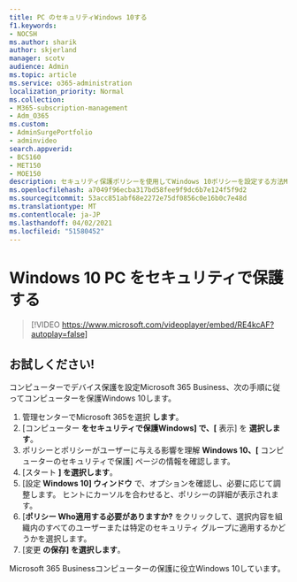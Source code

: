 ```yaml
---
title: PC のセキュリティWindows 10する
f1.keywords:
- NOCSH
ms.author: sharik
author: skjerland
manager: scotv
audience: Admin
ms.topic: article
ms.service: o365-administration
localization_priority: Normal
ms.collection:
- M365-subscription-management
- Adm_O365
ms.custom:
- AdminSurgePortfolio
- adminvideo
search.appverid:
- BCS160
- MET150
- MOE150
description: セキュリティ保護ポリシーを使用してWindows 10ポリシーを設定する方法Microsoft 365 Business Premium。
ms.openlocfilehash: a7049f96ecba317bd58fee9f9dc6b7e124f5f9d2
ms.sourcegitcommit: 53acc851abf68e2272e75df0856c0e16b0c7e48d
ms.translationtype: MT
ms.contentlocale: ja-JP
ms.lasthandoff: 04/02/2021
ms.locfileid: "51580452"
---
```

# <a name="secure-windows-10-pcs"></a>Windows 10 PC をセキュリティで保護する

> [!VIDEO https://www.microsoft.com/videoplayer/embed/RE4kcAF?autoplay=false]
 
## <a name="try-it"></a>お試しください!  

コンピューターでデバイス保護を設定Microsoft 365 Business、次の手順に従ってコンピューターを保護Windows 10します。

1. 管理センターでMicrosoft 365を選択 **します**。
2. [コンピューター **をセキュリティで保護Windows] で、[** 表示] を **選択します**。
3. ポリシーとポリシーがユーザーに与える影響を理解 **Windows 10、[** コンピューターのセキュリティで保護] ページの情報を確認します。
4. [スタート  **] を選択します**。
5. [設定 **Windows 10] ウィンドウ** で、オプションを確認し、必要に応じて調整します。 ヒントにカーソルを合わせると、ポリシーの詳細が表示されます。
6. [**ポリシー Who適用する必要がありますか?** をクリックして、選択内容を組織内のすべてのユーザーまたは特定のセキュリティ グループに適用するかどうかを選択します。
7. [変更  **の保存] を選択します**。

Microsoft 365 Businessコンピューターの保護に役立Windows 10しています。